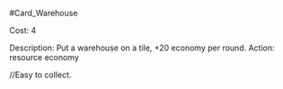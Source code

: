 #Card_Warehouse

Cost: 4

Description: Put a warehouse on a tile, +20 economy per round.
Action:
resource
economy

//Easy to collect.
